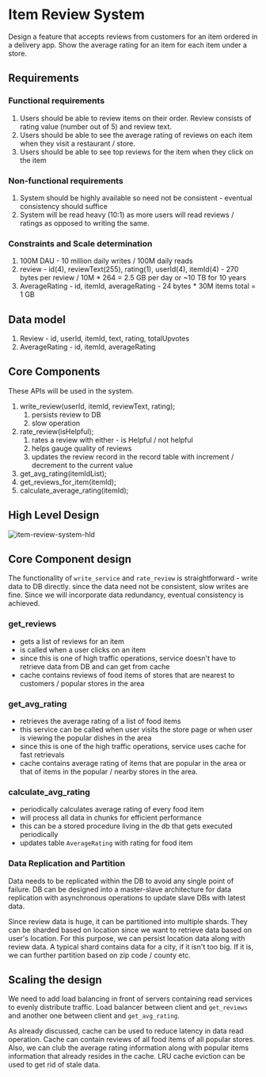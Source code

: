 # Item Review System

Design a feature that accepts reviews from customers for an item ordered in a delivery app. Show the average rating for an item for each item under a store.

## Requirements

### Functional requirements

1. Users should be able to review items on their order. Review consists of rating value (number out of 5) and review text. 
2. Users should be able to see the average rating of reviews on each item when they visit a restaurant / store.
3. Users should be able to see top reviews for the item when they click on the item

### Non-functional requirements

1. System should be highly available so need not be consistent - eventual consistency should suffice 
2. System will be read heavy (10:1) as more users will read reviews / ratings as opposed to writing the same.

### Constraints and Scale determination

1. 100M DAU - 10 million daily writes / 100M daily reads
2. review - id(4), reviewText(255), rating(1), userId(4), itemId(4) - 270 bytes per review / 10M * 264 = 2.5 GB per day or ~10 TB for 10 years 
3. AverageRating - id, itemId, averageRating - 24 bytes * 30M items total = 1 GB   

## Data model

1. Review - id, userId, itemId, text, rating, totalUpvotes 
2. AverageRating - id, itemId, averageRating

## Core Components

These APIs will be used in the system.

1. write_review(userId, itemId, reviewText, rating);
   1. persists review to DB
   2. slow operation
2. rate_review(isHelpful);
   1. rates a review with either - is Helpful / not helpful
   2. helps gauge quality of reviews
   3. updates the review record in the record table with increment / decrement to the current value
3. get_avg_rating(itemIdList);
4. get_reviews_for_item(itemId);
5. calculate_average_rating(itemId);
   
## High Level Design

![item-review-system-hld](https://i.imgur.com/XFsJGqX.jpeg)

## Core Component design

The functionality of `write_service` and `rate_review` is straightforward - write data to DB directly. since the data need not be consistent, slow writes are fine. Since we will incorporate data redundancy, eventual consistency is achieved.

### get_reviews
* gets a list of reviews for an item
* is called when a user clicks on an item
* since this is one of high traffic operations, service doesn't have to retrieve data from DB and can get from cache
* cache contains reviews of food items of stores that are nearest to customers / popular stores in the area

### get_avg_rating
* retrieves the average rating of a list of food items
* this service can be called when user visits the store page or when user is viewing the popular dishes in the area
* since this is one of the high traffic operations, service uses cache for fast retrievals
* cache contains average rating of items that are popular in the area or that of items in the popular / nearby stores in the area.

### calculate_avg_rating
* periodically calculates average rating of every food item
* will process all data in chunks for efficient performance
* this can be a stored procedure living in the db that gets executed periodically
* updates table `AverageRating` with rating for food item

### Data Replication and Partition

Data needs to be replicated within the DB to avoid any single point of failure. DB can be designed into a master-slave architecture for data replication with asynchronous operations to update slave DBs with latest data.

Since review data is huge, it can be partitioned into multiple shards. They can be sharded based on location since we want to retrieve data based on user's location. For this purpose, we can persist location data along with review data. A typical shard contains data for a city, if it isn't too big. If it is, we can further partition based on zip code / county etc.  

## Scaling the design

We need to add load balancing in front of servers containing read services to evenly distribute traffic. Load balancer between client and `get_reviews` and another one between client and `get_avg_rating`. 

As already discussed, cache can be used to reduce latency in data read operation. Cache can contain reviews of all food items of all popular stores. Also, we can club the average rating information along with popular items information that already resides in the cache. LRU cache eviction can be used to get rid of stale data.